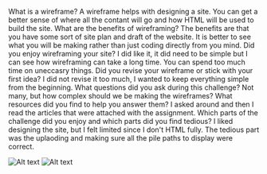 
What is a wireframe?
   A wireframe helps with designing a site. You can get a better sense of where all the contant will go and how HTML will be used to build the site.
What are the benefits of wireframing?
  The benefits are that you have some sort of site plan and draft of the website. It is better to see what you will be making rather than just coding directly from you mind.
Did you enjoy wireframing your site?
  I did like it, it did need to be simple but I can see how wireframing can take a long time. You can spend too much time on uneccasry things.
Did you revise your wireframe or stick with your first idea?
  I did not revise it too much, I wanted to keep everything simple from the beginning.
What questions did you ask during this challenge?
  Not many, but how complex should we be making the wireframes?
What resources did you find to help you answer them?
  I asked around and then I read the articles that were attached with the assignment.
Which parts of the challenge did you enjoy and which parts did you find tedious?
  I liked designing the site, but I felt limited since I don't HTML fully. The tedious part was the uplaoding and making sure all the pile paths to display were correct.



![Alt text](/week-2/imgs/wire-frame-blog.png)
![Alt text](/week-2/imgs/Wire-frame.png)